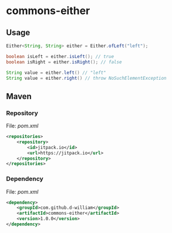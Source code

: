 # commons-either

## Usage

```java
Either<String, String> either = Either.ofLeft("left");

boolean isLeft = either.isLeft(); // true
boolean isRight = either.isRight(); // false

String value = either.left() // "left"
String value = either.right() // throw NoSuchElementException
```

## Maven
### Repository
File: <i>pom.xml</i>
```Xml
<repositories>
    <repository>
        <id>jitpack.io</id>
        <url>https://jitpack.io</url>
    </repository>
</repositories>
```
### Dependency
File: <i>pom.xml</i>
```Xml
<dependency>
    <groupId>com.github.d-william</groupId>
    <artifactId>commons-either</artifactId>
    <version>1.0.0</version>
</dependency>